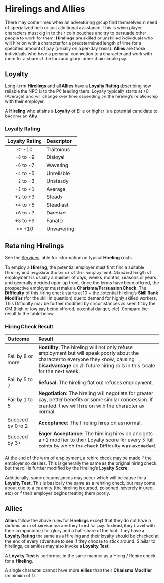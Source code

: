 # Hirelings and Allies
There may come times when an adventuring group find themselves in need of specialized help or just additional assistance.  This is when player characters must dig in to their coin pouches and try to persuade other people to work for them.  **Hirelings** are skilled or unskilled individuals who will hire on with a character for a predetermined length of time for a specified amount of pay (usually on a per-day basis).  **Allies** are those individuals who have a personal connection to a character and work with them for a share of the loot and glory rather than simple pay.

## Loyalty
Long-term **Hirelings** and all **Allies** have a **Loyalty Rating** describing how reliable the NPC is to the PC leading them.  Loyalty typically starts at +0 (Average) and will change over time depending on the hireling’s relationship with their employer.

A **Hireling** who attains a **Loyalty** of Elite or higher is a potential candidate to become an **Ally**.

### Loyalty Rating
| Loyalty Rating | Descriptor |
|:--------------:|:-----------|
| <=-10          | Traitorous |
| -8 to -9       | Disloyal   |
| -6 to -7       | Wavering   |
| -4 to -5       | Unreliable |
| -2 to -3       | Unsteady   |
| -1 to +1       | Average    |
| +2 to +3       | Steady     |
| +4 to +5       | Steadfast  |
| +6 to +7       | Devoted    |
| +8 to +9       | Fanatic    |
| >= +10         | Unwavering |

## Retaining Hirelings
See the [Services](Encumbrance_and_Equipment.md#services) table for information on typical **Hireling** costs.

To employ a **Hireling**, the potential employer must first find a suitable Hireling and negotiate the terms of their employment.  Standard length of employment is usually a number of days, weeks, months, seasons or years and generally decided upon up front.  Once the terms have been offered, the prospective employer must make a **Charisma/Persuasion Check**.  The **Difficulty** of this hiring check starts at 10 + the potential hireling’s **Skill Rank Modifier** (for the skill in question) due to demand for highly skilled workers.  This Difficulty may be further modified by circumstances as seen fit by the GM (high or low pay being offered, potential danger, etc).  Compare the result to the table below.

### Hiring Check Result
| Outcome           | Result |
|:------------------|:-------|
| Fail by 8 or more | **Hostility**: The hireling will not only refuse employment but will speak poorly about the character to everyone they know, causing **Disadvantage** on all future hiring rolls in this locale for the next week. |
| Fail by 5 to 7    | **Refusal**: The hireling flat out refuses employment. |
| Fail by 1 to 5    | **Negotiation**: The hireling will negotiate for greater pay, better benefits or some similar concession. If granted, they will hire on with the character as normal. |
| Succeed by 0 to 2 | **Acceptance**: The hireling hires on as normal. |
| Succeed by 3+     | **Eager Acceptance**: The hireling hires on and gets a +1 modifier to their Loyalty score for every 3 full points by which the check Difficulty was exceeded. |

At the end of the term of employment, a rehire check may be made if the employer so desires.  This is generally the same as the original hiring check, but the roll is further modified by the hireling’s **Loyalty Score**.

Additionally, some circumstances may occur which will be cause for a **Loyalty Test**.  This is basically the same as a rehiring check, but may come about due to a calamity (the hireling is cursed, poisoned, severely injured, etc) or if their employer begins treating them poorly.

## Allies
**Allies** follow the above rules for **Hirelings** except that they do not have a defined term of service nor are they hired for pay.  Instead, they travel with their companion(s) for glory and a half-share of the loot.  They have a **Loyalty Rating** the same as a Hireling and their loyalty should be checked at the end of every adventure to see if they choose to stick around.  Similar to hirelings, calamities may also invoke a **Loyalty Test**.

A **Loyalty Test** is performed in the same manner as a Hiring / Rehire check for a **Hireling**.

A single character cannot have more **Allies** than their **Charisma Modifier** (minimum of 1).
